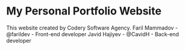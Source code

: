 # My Personal Portfolio Website
This website created by Codery Software Agency.
Faril Mammadov - @farildev - Front-end developer
Javid Hajiyev - @CavidH - Back-end developer 


